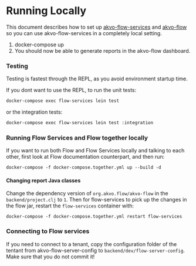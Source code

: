 # Running Locally

This document describes how to set up [akvo-flow-services](https://github.com/akvo/akvo-flow-services) and [akvo-flow](https://github.com/akvo/akvo-flow/) so you can use akvo-flow-services in a completely local setting.

1. docker-compose up
2. You should now be able to generate reports in the akvo-flow dashboard.

### Testing

Testing is fastest through the REPL, as you avoid environment startup
time.

If you dont want to use the REPL, to run the unit tests:

```sh
docker-compose exec flow-services lein test
```

or the integration tests:

```sh
docker-compose exec flow-services lein test :integration
```

### Running Flow Services and Flow together locally

If you want to run both Flow and Flow Services locally and talking to each other, first look at Flow documentation counterpart, and then run:

```
docker-compose -f docker-compose.together.yml up --build -d
```

#### Changing report Java classes

Change the dependency version of ``org.akvo.flow/akvo-flow`` in the ``backend/project.clj`` to ``1``. 
Then for flow-services to pick up the changes in the flow jar, restart the ``flow-services`` container with:

```
docker-compose -f docker-compose.together.yml restart flow-services
```

### Connecting to Flow services

If you need to connect to a tenant, copy the configuration folder of the tentant from akvo-flow-server-config to `backend/dev/flow-server-config`. 
Make sure that you do not commit it!